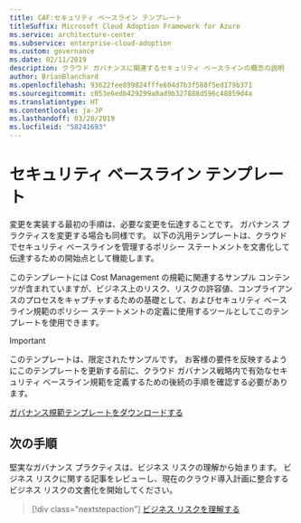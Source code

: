 ```yaml
---
title: CAF:セキュリティ ベースライン テンプレート
titleSuffix: Microsoft Cloud Adoption Framework for Azure
ms.service: architecture-center
ms.subservice: enterprise-cloud-adoption
ms.custom: governance
ms.date: 02/11/2019
description: クラウド ガバナンスに関連するセキュリティ ベースラインの概念の説明
author: BrianBlanchard
ms.openlocfilehash: 93622fee899824fffe604d7b3f588f5ed179b371
ms.sourcegitcommit: c053e6edb429299a0ad9b327888d596c48859d4a
ms.translationtype: HT
ms.contentlocale: ja-JP
ms.lasthandoff: 03/20/2019
ms.locfileid: "58241693"
---
```

# <a name="security-baseline-template"></a>セキュリティ ベースライン テンプレート

変更を実装する最初の手順は、必要な変更を伝達することです。 ガバナンス プラクティスを変更する場合も同様です。 以下の汎用テンプレートは、クラウドでセキュリティ ベースラインを管理するポリシー ステートメントを文書化して伝達するための開始点として機能します。

このテンプレートには Cost Management の規範に関連するサンプル コンテンツが含まれていますが、ビジネス上のリスク、リスクの許容値、コンプライアンスのプロセスをキャプチャするための基礎として、およびセキュリティ ベースライン規範のポリシー ステートメントの定義に使用するツールとしてこのテンプレートを使用できます。

> [!IMPORTANT]
> このテンプレートは、限定されたサンプルです。 お客様の要件を反映するようにこのテンプレートを更新する前に、クラウド ガバナンス戦略内で有効なセキュリティ ベースライン規範を定義するための後続の手順を確認する必要があります。

<!-- markdownlint-disable MD033 -->

 <a href="https://archcenter.blob.core.windows.net/cdn/fusion/governance/Governance Discipline Template.docx">ガバナンス規範テンプレートをダウンロードする</a>

<!-- markdownlint-enable MD033 -->

## <a name="next-steps"></a>次の手順

堅実なガバナンス プラクティスは、ビジネス リスクの理解から始まります。 ビジネス リスクに関する記事をレビューし、現在のクラウド導入計画に整合するビジネス リスクの文書化を開始してください。

> [!div class="nextstepaction"]
> [ビジネス リスクを理解する](./business-risks.md)
